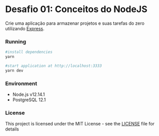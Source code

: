 # Desafio 01: Conceitos do NodeJS

Crie uma aplicação para armazenar projetos e suas tarefas do zero utilizando [Express](https://expressjs.com/).

### Running

```sh
#install dependencies
yarn

#start application at http://localhost:3333
yarn dev
```

### Environment

- Node.js v12.14.1
- PostgreSQL 12.1

### License

This project is licensed under the MIT License - see the [LICENSE](LICENSE) file for details
